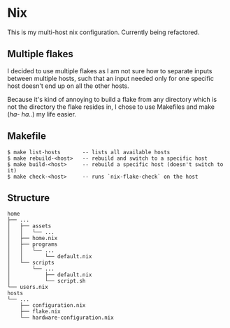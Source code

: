# Nix

This is my multi-host nix configuration. Currently being refactored.

## Multiple flakes

I decided to use multiple flakes as I am not sure how to separate inputs between multiple hosts,
such that an input needed only for one specific host doesn't end up on all the other hosts.

Because it's kind of annoying to build a flake from any directory which is not the directory the flake resides in,
I chose to use Makefiles and make (_ha- ha.._) my life easier.

## Makefile

```
$ make list-hosts       -- lists all available hosts
$ make rebuild-<host>   -- rebuild and switch to a specific host
$ make build-<host>     -- rebuild a specific host (doesn't switch to it)
$ make check-<host>     -- runs `nix-flake-check` on the host
```

## Structure

```
home
├── ...
│   ├── assets
│   │   └── ...
│   ├── home.nix
│   ├── programs
│   │   └── ...
│   │       └── default.nix
│   └── scripts
│       └── ...
│           ├── default.nix
│           └── script.sh
└── users.nix
hosts
└── ...
    ├── configuration.nix
    ├── flake.nix
    └── hardware-configuration.nix
```
